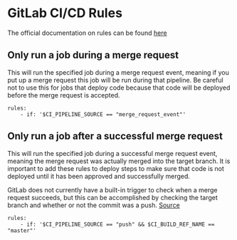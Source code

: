# GitLab CI/CD Rules
The official documentation on rules can be found [here](https://docs.gitlab.com/ee/ci/yaml/#rules)

## Only run a job during a merge request
This will run the specified job during a merge request event, meaning if you put up a merge request this job will be run during that pipeline. Be careful not to use this for jobs that deploy code because that code will be deployed before the merge request is accepted.
```
rules:
    - if: '$CI_PIPELINE_SOURCE == "merge_request_event"'
```

## Only run a job after a successful merge request
This will run the specified job during a successful merge request event, meaning the merge request was actually merged into the target branch. It is important to add these rules to deploy steps to make sure that code is not deployed until it has been approved and successfully merged.

GitLab does not currently have a built-in trigger to check when a merge request succeeds, but this can be accomplished by checking the target branch and whether or not the commit was a push. [Source](https://stackoverflow.com/a/63893810)
```
rules:
    - if: '$CI_PIPELINE_SOURCE == "push" && $CI_BUILD_REF_NAME == "master"'
```

